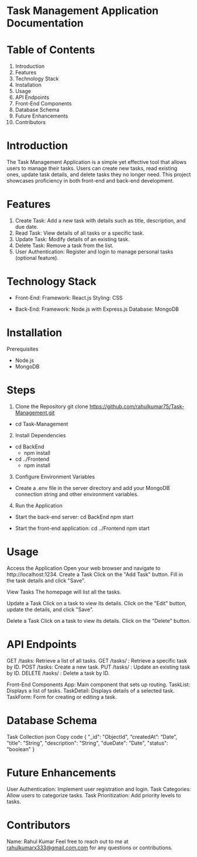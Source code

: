 # Task Management Application Documentation

# Table of Contents
  1. Introduction
  2. Features
  3. Technology Stack
  4. Installation
  5. Usage
  6. API Endpoints
  7. Front-End Components
  8. Database Schema
  9. Future Enhancements
  10. Contributors

# Introduction
The Task Management Application is a simple yet effective tool that allows users to manage their tasks. Users can create new tasks, read existing ones, update task details, and delete tasks they no longer need. This project showcases proficiency in both front-end and back-end development.

# Features
1. Create Task: Add a new task with details such as title, description, and due date.
2. Read Task: View details of all tasks or a specific task.
3. Update Task: Modify details of an existing task.
4. Delete Task: Remove a task from the list.
5. User Authentication: Register and login to manage personal tasks (optional feature).

# Technology Stack
* Front-End:
Framework: React.js
Styling: CSS

* Back-End:
Framework: Node.js with Express.js
Database: MongoDB


# Installation
Prerequisites
* Node.js
* MongoDB

# Steps
1. Clone the Repository
git clone https://github.com/rahulkumar75/Task-Management.git
* cd Task-Management

2. Install Dependencies
  * cd BackEnd
    - npm install
  * cd ../Frontend
    - npm install

3. Configure Environment Variables
 * Create a .env file in the server directory and add your MongoDB connection string and other environment variables.

4. Run the Application
* Start the back-end server:
cd BackEnd
npm start

* Start the front-end application:
cd ../Frontend
npm start

# Usage
Access the Application
Open your web browser and navigate to http://localhost:1234.
Create a Task
Click on the "Add Task" button.
Fill in the task details and click "Save".

View Tasks
The homepage will list all the tasks.

Update a Task
Click on a task to view its details.
Click on the "Edit" button, update the details, and click "Save".

Delete a Task
Click on a task to view its details.
Click on the "Delete" button.

# API Endpoints
GET /tasks: Retrieve a list of all tasks.
GET /tasks/
: Retrieve a specific task by ID.
POST /tasks: Create a new task.
PUT /tasks/
: Update an existing task by ID.
DELETE /tasks/
: Delete a task by ID.

Front-End Components
App: Main component that sets up routing.
TaskList: Displays a list of tasks.
TaskDetail: Displays details of a selected task.
TaskForm: Form for creating or editing a task.

# Database Schema
Task Collection
json
Copy code
{
  "_id": "ObjectId",
  “createdAt”: “Date”,
  "title": "String",
  "description": "String",
  "dueDate": "Date",
  "status": "boolean"
}

# Future Enhancements
User Authentication: Implement user registration and login.
Task Categories: Allow users to categorize tasks.
Task Prioritization: Add priority levels to tasks.

# Contributors
Name: Rahul Kumar
Feel free to reach out to me at rahulkumarx333@gmail.com.com for any questions or contributions.


